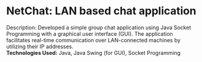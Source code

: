 # NetChat: LAN based chat application
Description: Developed a simple group chat application using Java Socket Programming with a graphical user interface (GUI). The application facilitates real-time communication over LAN-connected machines by utilizing their IP addresses.
<br>
<b>Technologies Used:</b> Java, Java Swing (for GUI), Socket Programming

